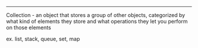 
----

Collection - an object that stores a group of other objects, categorized by what kind of elements they store and what operations they let you perform on those elements

ex. list, stack, queue, set, map



